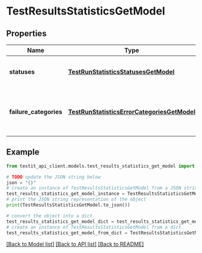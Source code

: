 # TestResultsStatisticsGetModel


## Properties

Name | Type | Description | Notes
------------ | ------------- | ------------- | -------------
**statuses** | [**TestRunStatisticsStatusesGetModel**](TestRunStatisticsStatusesGetModel.md) | Test results counts aggregated by outcome | [readonly] 
**failure_categories** | [**TestRunStatisticsErrorCategoriesGetModel**](TestRunStatisticsErrorCategoriesGetModel.md) | Test results counts aggregated by result failure categories | [readonly] 

## Example

```python
from testit_api_client.models.test_results_statistics_get_model import TestResultsStatisticsGetModel

# TODO update the JSON string below
json = "{}"
# create an instance of TestResultsStatisticsGetModel from a JSON string
test_results_statistics_get_model_instance = TestResultsStatisticsGetModel.from_json(json)
# print the JSON string representation of the object
print(TestResultsStatisticsGetModel.to_json())

# convert the object into a dict
test_results_statistics_get_model_dict = test_results_statistics_get_model_instance.to_dict()
# create an instance of TestResultsStatisticsGetModel from a dict
test_results_statistics_get_model_from_dict = TestResultsStatisticsGetModel.from_dict(test_results_statistics_get_model_dict)
```
[[Back to Model list]](../README.md#documentation-for-models) [[Back to API list]](../README.md#documentation-for-api-endpoints) [[Back to README]](../README.md)


